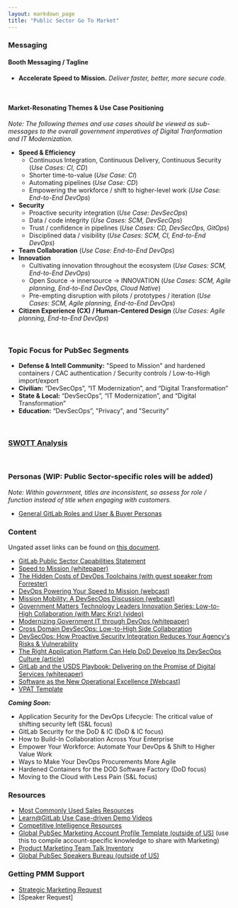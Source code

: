 ```yaml
---
layout: markdown_page
title: "Public Sector Go To Market"
---
```


### Messaging

#### Booth Messaging / Tagline

* **Accelerate Speed to Mission.**
*Deliver faster, better, more secure code.*

<br>



#### Market-Resonating Themes & Use Case Positioning

*Note: The following themes and use cases should be viewed as sub-messages to the overall government imperatives of Digital Tranformation and IT Modernization.*
<br>

* **Speed & Efficiency**
    - Continuous Integration, Continuous Delivery, Continuous Security (*Use Cases: CI, CD*)
    - Shorter time-to-value (*Use Case: CI*)
    - Automating pipelines (*Use Case: CD*)
    - Empowering the workforce / shift to higher-level work (*Use Case: End-to-End DevOps*)
* **Security**
    - Proactive security integration (*Use Case: DevSecOps*)
    - Data / code integrity (*Use Cases: SCM, DevSecOps*)
    - Trust / confidence in pipelines (*Use Cases: CD, DevSecOps, GitOps*)
    - Disciplined data / visibility (*Use Cases: SCM, CI, End-to-End DevOps*)
* **Team Collaboration** (*Use Case: End-to-End DevOps*)
* **Innovation**
    - Cultivating innovation throughout the ecosystem (*Use Cases: SCM, End-to-End DevOps*)
    - Open Source -> innersource -> INNOVATION (*Use Cases: SCM, Agile planning, End-to-End DevOps, Cloud Native*)
    - Pre-empting disruption with pilots / prototypes / iteration (*Use Cases: SCM, Agile planning, End-to-End DevOps*)
* **Citizen Experience (CX) / Human-Centered Design** (*Use Cases: Agile planning, End-to-End DevOps*)

<br>



### Topic Focus for PubSec Segments

* **Defense & Intell Community:** "Speed to Mission" and hardened containers / CAC authentication / Security controls / Low-to-High import/export
* **Civilian:** “DevSecOps”, “IT Modernization”, and “Digital Transformation”
* **State & Local:**  “DevSecOps”, “IT Modernization”, and “Digital Transformation”
* **Education:**  “DevSecOps”, "Privacy", and "Security"

<br>

### [SWOTT Analysis](https://docs.google.com/presentation/d/1yVnIZisAmXOqJMnCF5UyTSD2PcD8YfmuJ-LmABbVsaM/edit?usp=sharing)


<br>

### Personas (WIP: Public Sector-specific roles will be added)

*Note: Within government, titles are inconsistent, so assess for role / function instead of title when engaging with customers.* 

* [General GitLab Roles and User & Buyer Personas](/handbook/marketing/product-marketing/roles-personas/)



### Content 
Ungated asset links can be found on [this document](https://docs.google.com/document/d/1Yvqq-X2fcUgwSKC-UtIP7qLnywIs9BA65F5NgyR4PoQ/edit?usp=sharing). 

* [GitLab Public Sector Capabilities Statement](https://about.gitlab.com/images/press/gitlab-capabilities-statement.pdf)  
* [Speed to Mission (whitepaper)](https://about.gitlab.com/resources/whitepaper-speed-to-mission/)
* [The Hidden Costs of DevOps Toolchains (with guest speaker from Forrester)](https://about.gitlab.com/webcast/simplify-to-accelerate/)
* [DevOps Powering Your Speed to Mission (webcast)](https://about.gitlab.com/webcast/devops-speed-to-mission/)
* [Mission Mobility: A DevSecOps Discussion (webcast)](https://about.gitlab.com/webcast/mission-mobility/)
* [Government Matters Technology Leaders Innovation Series: Low-to-High Collaboration (with Marc Kriz) (video)](https://youtu.be/RvZSTCbPkiE)
* [Modernizing Government IT through DevOps (whitepaper)](https://about.gitlab.com/resources/whitepaper-modernizing-government-it/)
* [Cross Domain DevSecOps: Low-to-High Side Collaboration](https://page.gitlab.com/resources-whitepaper-cross-domain-devsecops.html) 
* [DevSecOps: How Proactive Security Integration Reduces Your Agency's Risks & Vulnerability](https://gcn.com/whitepapers/2020/06/gitlab-devsecops-wp-060120.aspx?&pc=G0136GCN&utm_source=webmktg&utm_medium=E-Mail&utm_campaign=G0136GCN)
* [The Right Application Platform Can Help DoD Develop Its DevSecOps Culture (article)](https://page.gitlab.com/resources-article-RightPlatformDoD.html)
* [GitLab and the USDS Playbook: Delivering on the Promise of Digital Services (whitepaper)](https://page.gitlab.com/resources-ebook-gitlab-usds-playbook.html)
* [Software as the New Operational Excellence [Webcast]](https://page.gitlab.com/resources-webcast-software-delivery-new-excellence.html)
* [VPAT Template](https://docs.google.com/document/d/1o6gCe2Se_Cuia-VsrUTdGvESNZVefyoqFAu1NY8rJpQ/)



***Coming Soon:***

* Application Security for the DevOps Lifecycle: The critical value of shifting security left (S&L focus)
* GitLab Security for the DoD & IC (DoD & IC focus)
* How to Build-In Collaboration Across Your Enterprise
* Empower Your Workforce: Automate Your DevOps & Shift to Higher Value Work
* Ways to Make Your DevOps Procurements More Agile
* Hardened Containers for the DOD Software Factory (DoD focus)
* Moving to the Cloud with Less Pain (S&L focus)
  
  
  

### Resources 

* [Most Commonly Used Sales Resources](/handbook/marketing/product-marketing/sales-resources/)
* [Learn@GitLab Use Case-driven Demo Videos](https://www.youtube.com/playlist?list=PLFGfElNsQthYDx0A_FaNNfUm9NHsK6zED)
* [Competitive Intelligence Resources](/handbook/marketing/product-marketing/competitive/compete/)
* [Global PubSec Marketing Account Profile Template (outside of US)](https://docs.google.com/document/d/1SUS0fbtVpvN4y44AT-BAiPAD32Bbq-hW-CSZco7uiUQ/edit) (use this to compile account-specific knowledge to share with Marketing) 
* [Product Marketing Team Talk Inventory](/handbook/marketing/product-marketing/pmmteam/#pmm-talk-inventory)
* [Global PubSec Speakers Bureau (outside of US)](https://drive.google.com/drive/folders/1u47kBHDh9cqOuA683k0MxzwxrZmqobzR?usp=sharing)


### Getting PMM Support    
* [Strategic Marketing Request](https://gitlab.com/gitlab-com/marketing/strategic-marketing/product-marketing/-/issues/new?issuable_template=A-SM-Support-Request)
* [Speaker Request]

